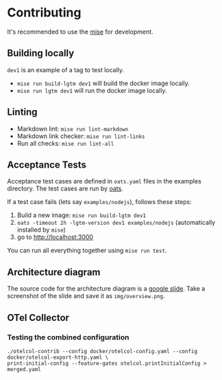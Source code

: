 # Contributing

It's recommended to use the [mise](https://mise.jdx.dev/) for development.

## Building locally

`dev1` is an example of a tag to test locally.

- `mise run build-lgtm dev1` will build the docker image locally.
- `mise run lgtm dev1` will run the docker image locally.

## Linting

- Markdown lint: `mise run lint-markdown`
- Markdown link checker: `mise run lint-links`
- Run all checks: `mise run lint-all`

## Acceptance Tests

Acceptance test cases are defined in `oats.yaml` files in the examples directory.
The test cases are run by [oats].

If a test case fails (lets say `examples/nodejs`), follows these steps:

1. Build a new image: `mise run build-lgtm dev1`
2. `oats -timeout 2h -lgtm-version dev1 examples/nodejs` (automatically installed by `mise`)
3. go to <http://localhost:3000>

You can run all everything together using `mise run test`.

[oats]: https://github.com/grafana/oats

## Architecture diagram

The source code for the architecture diagram is a
[google slide](https://docs.google.com/presentation/d/1txMBBitezscvtJIXRHNSXnCekjMRM29GmHufUSI0NRw/edit?slide=id.g26040f0db78_0_0#slide=id.g26040f0db78_0_0). <!-- editorconfig-checker-disable-line -->
Take a screenshot of the slide and save it as `img/overview.png`.

## OTel Collector

### Testing the combined configuration

```shell
./otelcol-contrib --config docker/otelcol-config.yaml --config docker/otelcol-export-http.yaml \
print-initial-config --feature-gates otelcol.printInitialConfig > merged.yaml
```
